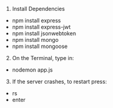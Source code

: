 1. Install Dependencies

- npm install express
- npm install express-jwt
- npm install jsonwebtoken
- npm install mongo
- npm install mongoose

2. On the Terminal, type in:

- nodemon app.js

3. If the server crashes, to restart press:

- rs
- enter
